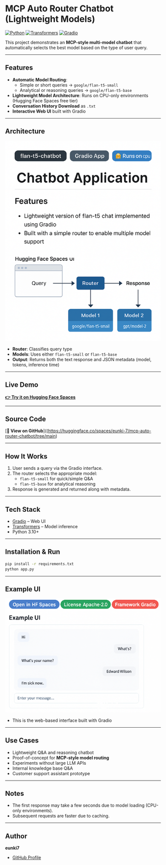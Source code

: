 # MCP Auto Router Chatbot (Lightweight Models)

[![Python](https://img.shields.io/badge/Python-3.10+-blue.svg)](https://www.python.org/) 
[![Transformers](https://img.shields.io/badge/Transformers-4.x-orange.svg)](https://huggingface.co/docs/transformers/index)
[![Gradio](https://img.shields.io/badge/Gradio-3.x-green.svg)](https://gradio.app/)

This project demonstrates an **MCP-style multi-model chatbot** that automatically selects the best model based on the type of user query.

---

## Features
- **Automatic Model Routing**:
  - Simple or short queries → `google/flan-t5-small`
  - Analytical or reasoning queries → `google/flan-t5-base`
- **Lightweight Model Architecture**: Runs on CPU-only environments (Hugging Face Spaces free tier)
- **Conversation History Download** as `.txt`
- **Interactive Web UI** built with Gradio

---

## Architecture
![Architecture Diagram](docs/architecture.png)

- **Router**: Classifies query type
- **Models**: Uses either `flan-t5-small` or `flan-t5-base`
- **Output**: Returns both the text response and JSON metadata (model, tokens, inference time)

---

## Live Demo  
[**👉 Try it on Hugging Face Spaces**](https://huggingface.co/spaces/eunki-7/mcp-auto-router-chatbot)

---

## Source Code  
[**📂 View on GitHub**]((https://huggingface.co/spaces/eunki-7/mcp-auto-router-chatbot/tree/main)

---

## How It Works
1. User sends a query via the Gradio interface.
2. The router selects the appropriate model:
   - `flan-t5-small` for quick/simple Q&A
   - `flan-t5-base` for analytical reasoning
3. Response is generated and returned along with metadata.

---

## Tech Stack
- [Gradio](https://gradio.app/) – Web UI
- [Transformers](https://huggingface.co/docs/transformers/index) – Model inference
- Python 3.10+

---

## Installation & Run
```bash
pip install -r requirements.txt
python app.py
```

---

## Example UI
![App Screenshot](docs/screenshot.png)

- This is the web-based interface built with Gradio

---

## Use Cases
- Lightweight Q&A and reasoning chatbot
- Proof-of-concept for **MCP-style model routing**
- Experiments without large LLM APIs
- Internal knowledge base Q&A
- Customer support assistant prototype

---

## Notes
- The first response may take a few seconds due to model loading (CPU-only environments).
- Subsequent requests are faster due to caching.

---

## Author
**eunki7**  
- [GitHub Profile](https://github.com/eunki-7)
